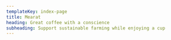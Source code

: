 ```yaml
---
templateKey: index-page
title: Mearat
heading: Great coffee with a conscience
subheading: Support sustainable farming while enjoying a cup
---
```


